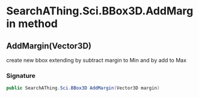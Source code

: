 # SearchAThing.Sci.BBox3D.AddMargin method
## AddMargin(Vector3D)
create new bbox extending by subtract margin to Min and by add to Max

### Signature
```csharp
public SearchAThing.Sci.BBox3D AddMargin(Vector3D margin)
```
